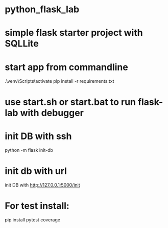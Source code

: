# python_flask_lab

# simple flask starter project with SQLLite
# start app from commandline
.\venv\Scripts\activate
pip install -r requirements.txt

# use start.sh or start.bat to run flask-lab with debugger

# init DB with ssh
python -m flask init-db
# init db with url
init DB with http://127.0.0.1:5000/init

# For test install:
pip install pytest coverage